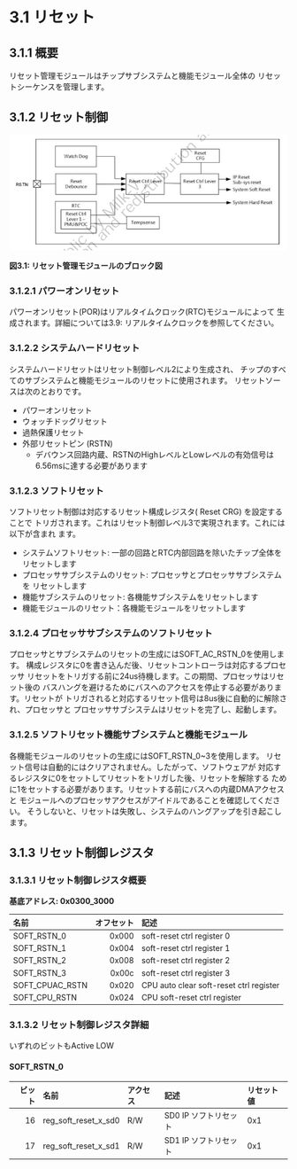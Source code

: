 # 3.1 リセット

## 3.1.1 概要

リセット管理モジュールはチップサブシステムと機能モジュール全体の
リセットシーケンスを管理します。

## 3.1.2 リセット制御

![図3.1](images/fig_3-1.png)

**図3.1: リセット管理モジュールのブロック図**

### 3.1.2.1 パワーオンリセット

パワーオンリセット(POR)はリアルタイムクロック(RTC)モジュールによって
生成されます。詳細については3.9: リアルタイムクロックを参照してください。

### 3.1.2.2 システムハードリセット

システムハードリセットはリセット制御レベル2により生成され、
チップのすべてのサブシステムと機能モジュールのリセットに使用されます。
リセットソースは次のとおりです。

- パワーオンリセット
- ウォッチドッグリセット
- 過熱保護リセット
- 外部リセットピン (RSTN)
	- デバウンス回路内蔵、RSTNのHighレベルとLowレベルの有効信号は
      6.56msに達する必要があります

### 3.1.2.3 ソフトリセット

ソフトリセット制御は対応するリセット構成レジスタ( Reset CRG) を設定することで
トリガされます。これはリセット制御レベル3で実現されます。これには以下が含まれ
ます。

- システムソフトリセット: 一部の回路とRTC内部回路を除いたチップ全体を
  リセットします
- プロセッササブシステムのリセット: プロセッサとプロセッササブシステムを
  リセットします
- 機能サブシステムのリセット: 各機能サブシステムをリセットします
- 機能モジュールのリセット：各機能モジュールをリセットします

### 3.1.2.4 プロセッササブシステムのソフトリセット

プロセッサとサブシステムのリセットの生成にはSOFT_AC_RSTN_0を使用します。
構成レジスタに0を書き込んだ後、リセットコントローラは対応するプロセッサ
リセットをトリガする前に24us待機します。この期間、プロセッサはリセット後の
バスハングを避けるためにバスへのアクセスを停止する必要があります。リセットが
トリガされると対応するリセット信号は8us後に自動的に解除され、プロセッサと
プロセッササブシステムはリセットを完了し、起動します。

### 3.1.2.5 ソフトリセット機能サブシステムと機能モジュール

各機能モジュールのリセットの生成にはSOFT_RSTN_0~3を使用します。
リセット信号は自動的にはクリアされません。したがって、ソフトウェアが
対応するレジスタに0をセットしてリセットをトリガした後、リセットを解除する
ために1をセットする必要があります。リセットする前にバスへの内蔵DMAアクセスと
モジュールへのプロセッサアクセスがアイドルであることを確認してください。
そうしないと、リセットは失敗し、システムのハングアップを引き起こします。

## 3.1.3 リセット制御レジスタ

### 3.1.3.1 リセット制御レジスタ概要

**基底アドレス: 0x0300_3000**

| 名前 | オフセット | 記述 |
|:---- |-----------:|:-----|
| SOFT_RSTN_0 | 0x000 | soft-reset ctrl register 0 |
| SOFT_RSTN_1 | 0x004 | soft-reset ctrl register 1 |
| SOFT_RSTN_2 | 0x008 | soft-reset ctrl register 2 |
| SOFT_RSTN_3 | 0x00c | soft-reset ctrl register 3 |
| SOFT_CPUAC_RSTN | 0x020 | CPU auto clear soft-reset ctrl register |
| SOFT_CPU_RSTN | 0x024 | CPU soft-reset ctrl register |

### 3.1.3.2 リセット制御レジスタ詳細

いずれのビットもActive LOW

#### SOFT_RSTN_0

| ビット | 名前 | アクセス | 記述 | リセット値 |
|-------:|:---- |:---------|:-----|:-----------|
| 16 | reg_soft_reset_x_sd0 | R/W | SD0 IP ソフトリセット | 0x1 |
| 17 | reg_soft_reset_x_sd1 | R/W | SD1 IP ソフトリセット | 0x1 |
